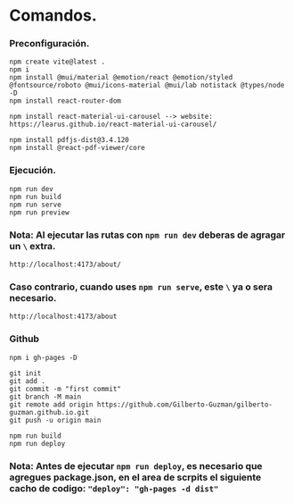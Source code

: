 # Comandos.

### Preconfiguración.

    npm create vite@latest .
    npm i
    npm install @mui/material @emotion/react @emotion/styled @fontsource/roboto @mui/icons-material @mui/lab notistack @types/node -D
    npm install react-router-dom

    npm install react-material-ui-carousel --> website: https://learus.github.io/react-material-ui-carousel/

    npm install pdfjs-dist@3.4.120
    npm install @react-pdf-viewer/core
### Ejecución.

    npm run dev
    npm run build
    npm run serve
    npm run preview

### Nota: Al ejecutar las rutas con `npm run dev` deberas de agragar un `\` extra.

    http://localhost:4173/about/

### Caso contrario, cuando uses `npm run serve`, este `\` ya o sera necesario.

    http://localhost:4173/about

### Github

    npm i gh-pages -D

    git init
    git add .
    git commit -m "first commit"
    git branch -M main
    git remote add origin https://github.com/Gilberto-Guzman/gilberto-guzman.github.io.git
    git push -u origin main

    npm run build
    npm run deploy

### Nota: Antes de ejecutar `npm run deploy`, es necesario que agregues package.json, en el area de scrpits el siguiente cacho de codigo: `"deploy": "gh-pages -d dist"`
